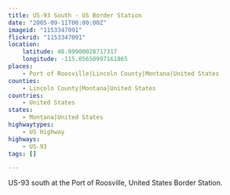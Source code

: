 ```yaml
---
title: US-93 South - US Border Station
date: "2005-09-11T00:00:00Z"
imageid: "1153347091"
flickrid: "1153347091"
location:
    latitude: 48.99900028717317
    longitude: -115.05650997161865
places:
    - Port of Roosville|Lincoln County|Montana|United States
counties:
    - Lincoln County|Montana|United States
countries:
    - United States
states:
    - Montana|United States
highwaytypes:
    - US Highway
highways:
    - US-93
tags: []

---
```

US-93 south at the Port of Roosville, United States Border Station.